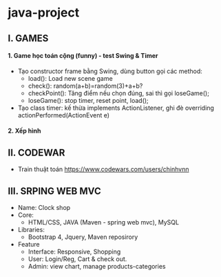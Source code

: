# java-project
## I. GAMES
#### 1. Game học toán cộng (funny) - test Swing & Timer
- Tạo constructor frame bằng Swing, dùng button gọi các method:
  + load(): Load new scene game
  + check(): random(a+b)=random(3)+a+b?
  + checkPoint(): Tăng điểm nếu chọn đúng, sai thì gọi loseGame();
  + loseGame(): stop timer, reset point, load();
- Tạo class timer: kế thừa implements ActionListener, ghi đè overriding actionPerformed(ActionEvent e)

#### 2. Xếp hình

## II. CODEWAR
- Train thuật toán https://www.codewars.com/users/chinhvnn

## III. SRPING WEB MVC
- Name: Clock shop
- Core:
    + HTML/CSS, JAVA (Maven - spring web mvc), MySQL
- Libraries:
    + Bootstrap 4, Jquery, Maven reposirory
- Feature
    + Interface: Responsive, Shopping
    + User: Login/Reg, Cart & check out.
    + Admin: view chart, manage products-categories 